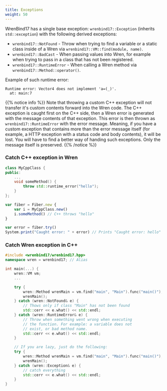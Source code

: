 ```yaml
---
title: Exceptions
weight: 50
---
```


WrenBind17 has a single base exception: `wrenbind17::Exception` (inherits `std::exception`) with the following derived exceptions:

* `wrenbind17::NotFound` - Throw when trying to find a variable or a static class inside of a Wren via `wrenbind17::VM::find(module, name)`.
* `wrenbind17::BadCast` - When passing values into Wren, for example when trying to pass in a class that has not been registered.
* `wrenbind17::RuntimeError` - When calling a Wren method via `wrenbind17::Method::operator()`.

Example of such runtime error:

```
Runtime error: Vector4 does not implement 'a=(_)'.
  at: main:7
```

{{% notice info %}}
Note that throwing a custom C++ exception will not transfer it's custom contents forward into the Wren code. The C++ exception is caught first on the C++ side, then a Wren error is generated with the message contents of that exception. This error is then thrown as `wrenbind17::RuntimeError` with the error message. Meaning, if you have a custom exception that contains more than the error message itself (for example, a HTTP exception with a status code and body contents), it will be lost. You will have to find a better way of handing such exceptions. Only the message itself is preserved.
{{% /notice %}}

### Catch C++ exception in Wren

```cpp
class MyCppClass {
public:
    ...
    void someMethod() {
        throw std::runtime_error("hello");
    }
};
```

```js
var fiber = Fiber.new { 
    var i = MyCppClass.new()
    i.someMethod() // C++ throws "hello"
}

var error = fiber.try()
System.print("Caught error: " + error) // Prints "Caught error: hello"
```

### Catch Wren exception in C++

```cpp
#include <wrenbind17/wrenbind17.hpp>
namespace wren = wrenbind17; // Alias

int main(...) {
    wren::VM vm;
    ...

    try {
        wren::Method wrenMain = vm.find("main", "Main").func("main()");
        wrenMain();
    } catch (wren::NotFound& e) {
        // Thows only if class "Main" has not been found
        std::cerr << e.what() << std::endl;
    } catch (wren::RuntimeError& e) {
        // Throw when something went wrong when executing
        // the function. For example: a variable does not
        // exist, or bad method name.
        std::cerr << e.what() << std::endl;
    }

    // If you are lazy, just do the following:
    try {
        wren::Method wrenMain = vm.find("main", "Main").func("main()");
        wrenMain();
    } catch (wren::Exception& e) {
        // catch everything
        std::cerr << e.what() << std::endl;
    }
}
```

